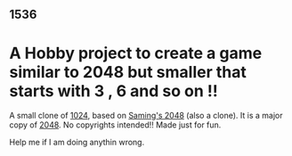 ## 1536

# A Hobby project to create a game similar to 2048 but smaller that starts with 3 , 6 and so on !!
 A small clone of [1024](https://play.google.com/store/apps/details?id=com.veewo.a1024), based on [Saming's 2048](http://saming.fr/p/2048/) (also a clone).
 It is a major copy of [2048](https://github.com/gabrielecirulli/2048). No copyrights intended!! 
 Made just for fun.





 Help me if I am doing anythin wrong.
